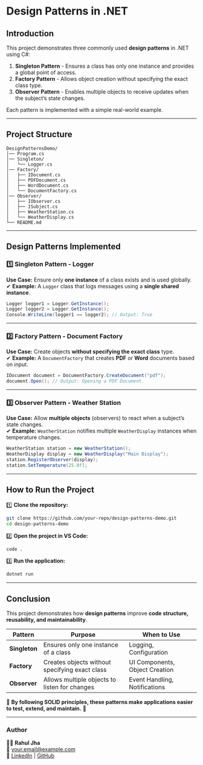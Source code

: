# **Design Patterns in .NET**

## **Introduction**
This project demonstrates three commonly used **design patterns** in .NET using C#:

1. **Singleton Pattern** - Ensures a class has only one instance and provides a global point of access.  
2. **Factory Pattern** - Allows object creation without specifying the exact class type.  
3. **Observer Pattern** - Enables multiple objects to receive updates when the subject’s state changes.  

Each pattern is implemented with a simple real-world example.

---

## **Project Structure**
```
DesignPatternsDemo/
│── Program.cs
│── Singleton/
│   └── Logger.cs
│── Factory/
│   ├── IDocument.cs
│   ├── PDFDocument.cs
│   ├── WordDocument.cs
│   └── DocumentFactory.cs
│── Observer/
│   ├── IObserver.cs
│   ├── ISubject.cs
│   ├── WeatherStation.cs
│   └── WeatherDisplay.cs
└── README.md
```

---

## **Design Patterns Implemented**

### **1️⃣ Singleton Pattern - Logger**
**Use Case:** Ensure only **one instance** of a class exists and is used globally.  
✔ **Example:** A `Logger` class that logs messages using a **single shared instance**.

```csharp
Logger logger1 = Logger.GetInstance();
Logger logger2 = Logger.GetInstance();
Console.WriteLine(logger1 == logger2); // Output: True
```

---

### **2️⃣ Factory Pattern - Document Factory**
**Use Case:** Create objects **without specifying the exact class** type.  
✔ **Example:** A `DocumentFactory` that creates **PDF** or **Word** documents based on input.

```csharp
IDocument document = DocumentFactory.CreateDocument("pdf");
document.Open(); // Output: Opening a PDF Document.
```

---

### **3️⃣ Observer Pattern - Weather Station**
**Use Case:** Allow **multiple objects** (observers) to react when a subject’s state changes.  
✔ **Example:** `WeatherStation` notifies multiple `WeatherDisplay` instances when temperature changes.

```csharp
WeatherStation station = new WeatherStation();
WeatherDisplay display = new WeatherDisplay("Main Display");
station.RegisterObserver(display);
station.SetTemperature(25.0f);
```

---

## **How to Run the Project**

1️⃣ **Clone the repository:**  
```sh
git clone https://github.com/your-repo/design-patterns-demo.git
cd design-patterns-demo
```

2️⃣ **Open the project in VS Code:**  
```sh
code .
```

3️⃣ **Run the application:**  
```sh
dotnet run
```

---

## **Conclusion**
This project demonstrates how **design patterns** improve **code structure, reusability, and maintainability**.

| Pattern | Purpose | When to Use |
|---------|---------|-------------|
| **Singleton** | Ensures only one instance of a class | Logging, Configuration |
| **Factory** | Creates objects without specifying exact class | UI Components, Object Creation |
| **Observer** | Allows multiple objects to listen for changes | Event Handling, Notifications |

📌 **By following SOLID principles, these patterns make applications easier to test, extend, and maintain.** 🚀  

---

### **Author**  
👨‍💻 **Rahul Jha**  
📧 your.email@example.com  
🔗 [LinkedIn](https://linkedin.com/in/rjha0821) | [GitHub](https://github.com/rjha0821)
